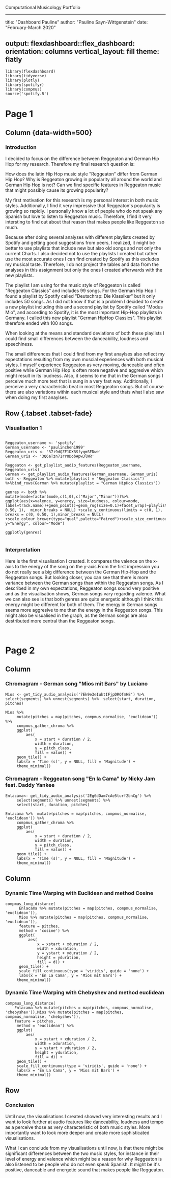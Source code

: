 Computational Musicology Portfolio 

---
title: "Dashboard Pauline"
author: "Pauline Sayn-Wittgenstein" 
date: "February-March 2020"

output: 
  flexdashboard::flex_dashboard:
    orientation: columns
    vertical_layout: fill
    theme: flatly 
---

```{r setup, include=FALSE}
library(flexdashboard)
library(tidyverse)
library(plotly)
library(spotifyr)
library(compmus)
source('spotify.R')
```

Page 1
===================================== 

Column {data-width=500}
-----------------------------------------------------------------------

### Introduction 

I decided to focus on the difference between Reggeaton and German Hip Hop for my research. Therefore my final research question is:

How does the latin Hip Hop music style "Reggeaton" differ from German Hip Hop? 
Why is Reggeaton growing in popularity all around the world and German Hip Hop is not? Can we find specific features in Reggeaton music that might possibly cause its growing popularity? 

My first motivation for this research is my personal interest in both music styles. Additionally, I find it very impressive that Reggeaton's popularity is growing so rapidly. I personally know a lot of people who do not speak any Spanish but love to listen to Reggeaton music. Therefore, I find it very intersting to find out about that reason that makes people like Reggeaton so much.

Because after doing several analyses with different playlists created by Spotify and getting good suggestions from peers, I realized, it might be better to use playlists that include new but also old songs and not only the current Charts. I also decided not to use the playlists I created but rather use the most accurate ones I can find created by Spotify as this excludes my musical taste. Therefore, I do not project the tables and data from the analyses in this assignment but only the ones I created afterwards with the new playlists. 

The playlist I am using for the music style of Reggeaton is called "Reggeaton Classics" and includes 99 songs.
For the German Hip Hop I found a playlist by Spotify called "Deutschrap: Die Klassiker" but it only includes 50 songs. As I did not know if that is a problem I decided to create a new playlist including this and a second playlist by Spotify called "Modus Mio", and according to Spotify, it is the most important Hip-Hop playlists in Germany. I called this new playlist "German HipHop Classics". This playlist therefore ended with 100 songs. 

When looking at the means and standard deviations of both these playlists I could find small differences between the danceability, loudness and speechiness. 

The small differences that I could find from my first anaylses also reflect my expectations resulting from my own muscial experiences with both musical styles. I myself experience Reggeaton as very moving, danceable and often positive while German Hip Hop is often more negative and aggresive which might result in its loudness. Also, it seems to me that in the German songs I perceive much more text that is sung in a very fast way. Additionally, I perceive a very characteristic beat in most Reggeaton songs.
But of course there are also variations within each musical style and thats what I also saw when doing my first anaylses.


Row {.tabset .tabset-fade}
-----------------------------------------------------------------------

### Visualisation 1

```{r}

Reggeaton_username <- 'spotify'
German_username <- 'paulinchen1999'
Reggeaton_uris <- '37i9dQZF1DX8SfyqmSFDwe'
German_uris <- '3Q6aTzn71rrODobApwJlWR'

Reggeaton <- get_playlist_audio_features(Reggeaton_username, Reggeaton_uris)
German <- get_playlist_audio_features(German_username, German_uris)
both <- Reggeaton %>% mutate(playlist = "Reggeaton Classics") %>%bind_rows(German %>% mutate(playlist = "German HipHop Classics"))

genres <- both %>% mutate(mode=factor(mode,c(1,0),c("Major","Minor")))%>% ggplot(aes(x=valence, y=energy, size=loudness, colour=mode, label=track.name))+geom_point()+geom_rug(size=0.1)+facet_wrap(~playlist)+scale_x_continuous(limits=c(0,1),breaks=c(0, 0.50, 1),  minor_breaks = NULL) +scale_y_continuous(limits = c(0, 1), breaks = c(0, 0.50, 1),minor_breaks = NULL) +scale_colour_brewer(type="qual",palette="Paired")+scale_size_continuous(trans="exp",guide="none")+theme_light()+labs(x="Valence", y="Energy", colour="Mode")

ggplotly(genres)


``` 

### Interpretation 

Here is the first visualisation I created. It compares the valence on the x-axis to the energy of the song on the y-axis.From the first impression you do not really see a big difference between the German Hip-Hop and the Reggeaton songs. But looking closer, you can see that there is more variance between the German songs than within the Reggeaton songs. As I described in my own expectations, Reggeaton songs sound very positive and as the visualisation shows, German songs vary regarding valence. What we can also see is that both genres are quite energetic although I think this energy might be different for both of them. The energy in German songs seems more aggresive to me than the energy in the Reggeaton songs. This might also be visualised in the graph, as the German songs are also destributed more central than the Reggeaton songs. 


```{r}


```

Page 2
=====================================     

Column
-----------------------------------------------------------------------

### Chromagram - German song "Mios mit Bars" by Luciano

```{r}
Mios <- get_tidy_audio_analysis('7Ek9e3eIuktIFjpDRQfmHE') %>% select(segments) %>% unnest(segments) %>%  select(start, duration, pitches)

Mios %>% 
     mutate(pitches = map(pitches, compmus_normalise, 'euclidean')) %>% 
     compmus_gather_chroma %>% 
     ggplot(
         aes(
             x = start + duration / 2, 
             width = duration, 
             y = pitch_class, 
             fill = value)) + 
     geom_tile() +
     labs(x = 'Time (s)', y = NULL, fill = 'Magnitude') +
     theme_minimal()

```

### Chromagram - Reggeaton song "En la Cama" by Nicky Jam feat. Daddy Yankee

```{r}
Enlacama<- get_tidy_audio_analysis('2Eg6dOam7cAe5turf2bnCg') %>% 
     select(segments) %>% unnest(segments) %>% 
     select(start, duration, pitches)

Enlacama %>%  mutate(pitches = map(pitches, compmus_normalise, 'euclidean')) %>% 
     compmus_gather_chroma %>% 
     ggplot(
         aes(
             x = start + duration / 2, 
             width = duration, 
             y = pitch_class, 
             fill = value)) + 
     geom_tile() +
     labs(x = 'Time (s)', y = NULL, fill = 'Magnitude') +
     theme_minimal()

```

Column
-----------------------------------------------------------------------
### Dynamic Time Warping with Euclidean and method Cosine

```{r}
compmus_long_distance(
      Enlacama %>% mutate(pitches = map(pitches, compmus_normalise, 'euclidean')),
      Mios %>% mutate(pitches = map(pitches, compmus_normalise, 'euclidean')),
      feature = pitches,
      method = 'cosine') %>% 
      ggplot(
          aes(
              x = xstart + xduration / 2, 
              width = xduration,
              y = ystart + yduration / 2,
              height = yduration,
              fill = d)) + 
      geom_tile() +
      scale_fill_continuous(type = 'viridis', guide = 'none') +
      labs(x = 'En La Cama', y = 'Mios mit Bars') +
     theme_minimal()

```

### Dynamic Time Warping with Chebyshev and method euclidean

```{r}
compmus_long_distance(
    Enlacama %>% mutate(pitches = map(pitches, compmus_normalise, 'chebyshev')),Mios %>% mutate(pitches = map(pitches, compmus_normalise, 'chebyshev')),
    feature = pitches,
     method = 'euclidean') %>% 
     ggplot(
         aes(
             x = xstart + xduration / 2, 
             width = xduration,
             y = ystart + yduration / 2,
             height = yduration,
             fill = d)) + 
     geom_tile() +
     scale_fill_continuous(type = 'viridis', guide = 'none') +
     labs(x = 'En La Cama', y = 'Mios mit Bars') +
     theme_minimal()
```


Row 
-------------------------------------
    
### Conclusion

Until now, the visualisations I created showed very interesting results and I want to look further at audio features like danceability, loudness and tempo as a perceive those as very characteristic of both music styles. More importantly want to look more deeper and create more sophisticated visualisations.

What I can conclude from my visualisations until now, is that there might be significant differences between the two music styles, for instance in their level of energy and valence which might be a reason for why Reggeaton is also listened to be people who do not even speak Spanish. It might be it's positive, danceable and energetic sound that makes people like Reggeaton.
